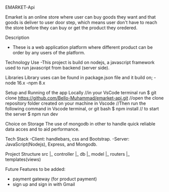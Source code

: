 EMARKET-Api

Emarket is an online store where user can buy goods they want and that goods is deliver to user door step,
which means user don't have to reach the store before they can buy or get the product they oredered.

Description
- These is a web application platform where different product can be order by any users of the platform.

Technology Use
-This project is build on nodejs, a javascript framework used to run javascript from backend (server side).

Libraries
Library uses can be found in package.json file and it build on;
  -node 16.x
  -npm  8.x
  
 Setup and Running of the app Locally
 //in your VsCode terminal run
$ git clone https://github.com/Bello-Muhammad/emarket-api.git
//open the clone repository folder created on your machine in Vscode
//Then run the following command in Vscode terminal, or git bash
$ npm install
// to start the server
$ npm run dev
  
 Choice on Storage
 The use of mongodb in other to handle quick reliable data acces and to aid performance.
 
Tech Stack
-Client: handlebars, css and Bootstrap.
-Server: JavaScript(Nodejs), Express, and Mongodb.

Project Structure
src
  |_ controller
  |_ db
  |_ model
  |_ routers
  |_ templates(views)

Future Features to be added:
- payment gateway (for product payment)
- sign up and sign in with Gmail
